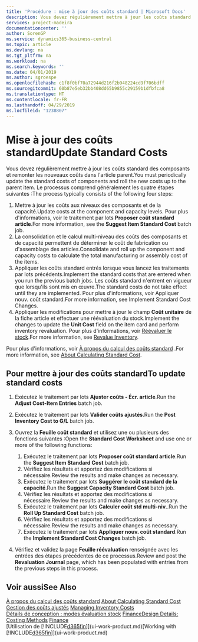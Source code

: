 ```yaml
---
title: 'Procédure : mise à jour des coûts standard | Microsoft Docs'
description: Vous devez régulièrement mettre à jour les coûts standard des composants et remonter les nouveaux coûts dans l'article parent.
services: project-madeira
documentationcenter: ''
author: SorenGP
ms.service: dynamics365-business-central
ms.topic: article
ms.devlang: na
ms.tgt_pltfrm: na
ms.workload: na
ms.search.keywords: ''
ms.date: 04/01/2019
ms.author: sgroespe
ms.openlocfilehash: c1f8f0bf70a72944d216f2b948224cd9f706bdff
ms.sourcegitcommit: 60b87e5eb32bb408dd65b9855c29159b1dfbfca8
ms.translationtype: HT
ms.contentlocale: fr-FR
ms.lasthandoff: 04/29/2019
ms.locfileid: "1238807"
---
```

# <a name="update-standard-costs"></a><span data-ttu-id="8b09b-103">Mise à jour des coûts standard</span><span class="sxs-lookup"><span data-stu-id="8b09b-103">Update Standard Costs</span></span>
<span data-ttu-id="8b09b-104">Vous devez régulièrement mettre à jour les coûts standard des composants et remonter les nouveaux coûts dans l'article parent.</span><span class="sxs-lookup"><span data-stu-id="8b09b-104">You must periodically update the standard costs of components and roll the new costs up to the parent item.</span></span> <span data-ttu-id="8b09b-105">Le processus comprend généralement les quatre étapes suivantes :</span><span class="sxs-lookup"><span data-stu-id="8b09b-105">The process typically consists of the following four steps:</span></span>  

1.  <span data-ttu-id="8b09b-106">Mettre à jour les coûts aux niveaux des composants et de la capacité.</span><span class="sxs-lookup"><span data-stu-id="8b09b-106">Update costs at the component and capacity levels.</span></span> <span data-ttu-id="8b09b-107">Pour plus d'informations, voir le traitement par lots **Proposer coût standard article**.</span><span class="sxs-lookup"><span data-stu-id="8b09b-107">For more information, see the **Suggest Item Standard Cost** batch job.</span></span>  
2.  <span data-ttu-id="8b09b-108">La consolidation et le calcul multi-niveau des coûts des composants et de capacité permettent de déterminer le coût de fabrication ou d'assemblage des articles.</span><span class="sxs-lookup"><span data-stu-id="8b09b-108">Consolidate and roll up the component and capacity costs to calculate the total manufacturing or assembly cost of the items.</span></span>  
3.  <span data-ttu-id="8b09b-109">Appliquer les coûts standard entrés lorsque vous lancez les traitements par lots précédents.</span><span class="sxs-lookup"><span data-stu-id="8b09b-109">Implement the standard costs that are entered when you run the previous batch jobs.</span></span> <span data-ttu-id="8b09b-110">Les coûts standard n'entrent en vigueur que lorsqu'ils sont mis en œuvre.</span><span class="sxs-lookup"><span data-stu-id="8b09b-110">The standard costs do not take effect until they are implemented.</span></span> <span data-ttu-id="8b09b-111">Pour plus d'informations, voir Appliquer nouv. coût standard.</span><span class="sxs-lookup"><span data-stu-id="8b09b-111">For more information, see Implement Standard Cost Changes.</span></span>  
4.  <span data-ttu-id="8b09b-112">Appliquer les modifications pour mettre à jour le champ **Coût unitaire** de la fiche article et effectuer une réévaluation du stock.</span><span class="sxs-lookup"><span data-stu-id="8b09b-112">Implement the changes to update the **Unit Cost** field on the item card and perform inventory revaluation.</span></span> <span data-ttu-id="8b09b-113">Pour plus d'informations, voir [Réévaluer le stock](inventory-how-revalue-inventory.md).</span><span class="sxs-lookup"><span data-stu-id="8b09b-113">For more information, see [Revalue Inventory](inventory-how-revalue-inventory.md).</span></span>  

<span data-ttu-id="8b09b-114">Pour plus d'informations, voir [À propos du calcul des coûts standard](finance-about-calculating-standard-cost.md) .</span><span class="sxs-lookup"><span data-stu-id="8b09b-114">For more information, see [About Calculating Standard Cost](finance-about-calculating-standard-cost.md).</span></span>  
## <a name="to-update-standard-costs"></a><span data-ttu-id="8b09b-115">Pour mettre à jour des coûts standard</span><span class="sxs-lookup"><span data-stu-id="8b09b-115">To update standard costs</span></span>  
1.  <span data-ttu-id="8b09b-116">Exécutez le traitement par lots **Ajuster coûts - Écr. article**.</span><span class="sxs-lookup"><span data-stu-id="8b09b-116">Run the **Adjust Cost-Item Entries** batch job.</span></span>  
2.  <span data-ttu-id="8b09b-117">Exécutez le traitement par lots **Valider coûts ajustés**.</span><span class="sxs-lookup"><span data-stu-id="8b09b-117">Run the **Post Inventory Cost to G/L** batch job.</span></span>  
3.  <span data-ttu-id="8b09b-118">Ouvrez la **Feuille coût standard** et utilisez une ou plusieurs des fonctions suivantes :</span><span class="sxs-lookup"><span data-stu-id="8b09b-118">Open the **Standard Cost Worksheet** and use one or more of the following functions:</span></span>  

    1.  <span data-ttu-id="8b09b-119">Exécutez le traitement par lots **Proposer coût standard article**.</span><span class="sxs-lookup"><span data-stu-id="8b09b-119">Run the **Suggest Item Standard Cost** batch job.</span></span>  
    2.  <span data-ttu-id="8b09b-120">Vérifiez les résultats et apportez des modifications si nécessaire.</span><span class="sxs-lookup"><span data-stu-id="8b09b-120">Review the results and make changes as necessary.</span></span>  
    3.  <span data-ttu-id="8b09b-121">Exécutez le traitement par lots **Suggérer le coût standard de la capacité**.</span><span class="sxs-lookup"><span data-stu-id="8b09b-121">Run the **Suggest Capacity Standard Cost** batch job.</span></span>  
    4.  <span data-ttu-id="8b09b-122">Vérifiez les résultats et apportez des modifications si nécessaire.</span><span class="sxs-lookup"><span data-stu-id="8b09b-122">Review the results and make changes as necessary.</span></span>
    5. <span data-ttu-id="8b09b-123">Exécutez le traitement par lots **Calculer coût std multi-niv.**.</span><span class="sxs-lookup"><span data-stu-id="8b09b-123">Run the **Roll Up Standard Cost** batch job.</span></span>
    6.  <span data-ttu-id="8b09b-124">Vérifiez les résultats et apportez des modifications si nécessaire.</span><span class="sxs-lookup"><span data-stu-id="8b09b-124">Review the results and make changes as necessary.</span></span>
    7.  <span data-ttu-id="8b09b-125">Exécutez le traitement par lots **Appliquer nouv. coût standard**.</span><span class="sxs-lookup"><span data-stu-id="8b09b-125">Run the **Implement Standard Cost Changes** batch job.</span></span>  
4.  <span data-ttu-id="8b09b-126">Vérifiez et validez la page **Feuille réévaluation** renseignée avec les entrées des étapes précédentes de ce processus.</span><span class="sxs-lookup"><span data-stu-id="8b09b-126">Review and post the **Revaluation Journal** page, which has been populated with entries from the previous steps in this process.</span></span>  

## <a name="see-also"></a><span data-ttu-id="8b09b-127">Voir aussi</span><span class="sxs-lookup"><span data-stu-id="8b09b-127">See Also</span></span>  
 <span data-ttu-id="8b09b-128">[À propos du calcul des coûts standard](finance-about-calculating-standard-cost.md) </span><span class="sxs-lookup"><span data-stu-id="8b09b-128">[About Calculating Standard Cost](finance-about-calculating-standard-cost.md) </span></span>  
 <span data-ttu-id="8b09b-129">[Gestion des coûts ajustés](finance-manage-inventory-costs.md) </span><span class="sxs-lookup"><span data-stu-id="8b09b-129">[Managing Inventory Costs](finance-manage-inventory-costs.md) </span></span>  
 <span data-ttu-id="8b09b-130">[Détails de conception : modes évaluation stock](design-details-costing-methods.md) [Finance](finance.md)</span><span class="sxs-lookup"><span data-stu-id="8b09b-130">[Design Details: Costing Methods](design-details-costing-methods.md) [Finance](finance.md)</span></span>  
 <span data-ttu-id="8b09b-131">[Utilisation de [!INCLUDE[d365fin](includes/d365fin_md.md)]](ui-work-product.md)</span><span class="sxs-lookup"><span data-stu-id="8b09b-131">[Working with [!INCLUDE[d365fin](includes/d365fin_md.md)]](ui-work-product.md)</span></span>  
